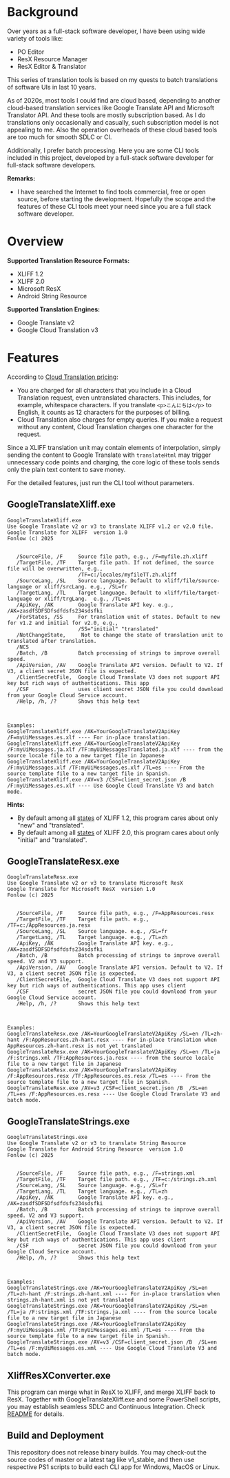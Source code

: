 # Background
Over years as a full-stack software developer, I have been using wide variety of tools like:
* PO Editor
* ResX Resource Manager
* ResX Editor & Translator

This series of translation tools is based on my quests to batch translations of software UIs in last 10 years.

As of 2020s, most tools I could find are cloud based, depending to another cloud-based translation services like Google Translate API and Microsoft Translator API. And these tools are mostly subscription based. As I do translations only occasionally and casually, such subscription model is not appealing to me. Also the operation overheads of these cloud based tools are too much for smooth SDLC or CI.

Additionally, I prefer batch processing. Here you are some CLI tools included in this project, developed by a full-stack software developer for full-stack software developers.

**Remarks:**
* I have searched the Internet to find tools commercial, free or open source, before starting the development. Hopefully the scope and the features of these CLI tools meet your need since you are a full stack software developer.

# Overview

**Supported Translation Resource Formats:**
* XLIFF 1.2
* XLIFF 2.0
* Microsoft ResX
* Android String Resource

**Supported Translation Engines:**
* Google Translate v2
* Google Cloud Translation v3

# Features
According to [Cloud Translation pricing](https://cloud.google.com/translate/pricing#charged-characters):

* You are charged for all characters that you include in a Cloud Translation request, even untranslated characters. This includes, for example, whitespace characters. If you translate `<p>こんにちは</p>` to English, it counts as 12 characters for the purposes of billing.
* Cloud Translation also charges for empty queries. If you make a request without any content, Cloud Translation charges one character for the request.

Since a XLIFF translation unit may contain elements of interpolation, simply sending the content to Google Translate with `translateHtml` may trigger unnecessary code points and charging, the core logic of these tools sends only the plain text content to save money.

For the detailed features, just run the CLI tool without parameters.

## GoogleTranslateXliff.exe

```
GoogleTranslateXliff.exe
Use Google Translate v2 or v3 to translate XLIFF v1.2 or v2.0 file.
Google Translate for XLIFF  version 1.0
Fonlow (c) 2025


   /SourceFile, /F     Source file path, e.g., /F=myfile.zh.xliff
   /TargetFile, /TF    Target file path. If not defined, the source file will be overwritten, e.g.,
                       /TF=c:/locales/myfileTT.zh.xliff
   /SourceLang, /SL    Source language. Default to xliff/file/source-language or xliff/srcLang. e.g., /SL=fr
   /TargetLang, /TL    Target language. Default to xliff/file/target-language or xliff/trgLang.  e.g., /TL=es
   /ApiKey, /AK        Google Translate API key. e.g., /AK=zasdfSDFSDfsdfdsfs234sdsfki
   /ForStates, /SS     For translation unit of states. Default to new for v1.2 and initial for v2.0, e.g.,
                       /SS="initial" "translated"
   /NotChangeState,     Not to change the state of translation unit to translated after translation.
   /NCS
   /Batch, /B          Batch processing of strings to improve overall speed.
   /ApiVersion, /AV    Google Translate API version. Default to V2. If V3, a client secret JSON file is expected.
   /ClientSecretFile,  Google Cloud Translate V3 does not support API key but rich ways of authentications. This app
   /CSF                uses client secret JSON file you could download from your Google Cloud Service account.
   /Help, /h, /?       Shows this help text



Examples:
GoogleTranslateXliff.exe /AK=YourGoogleTranslateV2ApiKey /F=myUiMessages.es.xlf ---- For in-place translation.
GoogleTranslateXliff.exe /AK=YourGoogleTranslateV2ApiKey /F:myUiMessages.ja.xlf /TF:myUiMessagesTranslated.ja.xlf ---- from the source locale file to a new target file in Japanese
GoogleTranslateXliff.exe /AK=YourGoogleTranslateV2ApiKey /F:myUiMessages.xlf /TF:myUiMessages.es.xlf /TL=es ---- From the source template file to a new target file in Spanish.
GoogleTranslateXliff.exe /AV=v3 /CSF=client_secret.json /B /F:myUiMessages.es.xlf ---- Use Google Cloud Translate V3 and batch mode.

```

**Hints:**
* By default among all [states](https://docs.oasis-open.org/xliff/v1.2/os/xliff-core.html#state) of XLIFF 1.2, this program cares about only "new" and "translated".
* By default among all [states](https://docs.oasis-open.org/xliff/xliff-core/v2.0/xliff-core-v2.0.html#state) of XLIFF 2.0, this program cares about only "initial" and "translated".


## GoogleTranslateResx.exe

```
GoogleTranslateResx.exe
Use Google Translate v2 or v3 to translate Microsoft ResX
Google Translate for Microsoft ResX  version 1.0
Fonlow (c) 2025


   /SourceFile, /F     Source file path, e.g., /F=AppResources.resx
   /TargetFile, /TF    Target file path. e.g., /TF=c:/AppResources.ja.resx
   /SourceLang, /SL    Source language. e.g., /SL=fr
   /TargetLang, /TL    Target language. e.g., /TL=zh
   /ApiKey, /AK        Google Translate API key. e.g., /AK=zasdfSDFSDfsdfdsfs234sdsfki
   /Batch, /B          Batch processing of strings to improve overall speed. V2 and V3 support.
   /ApiVersion, /AV    Google Translate API version. Default to V2. If V3, a client secret JSON file is expected.
   /ClientSecretFile,  Google Cloud Translate V3 does not support API key but rich ways of authentications. This app uses client
   /CSF                secret JSON file you could download from your Google Cloud Service account.
   /Help, /h, /?       Shows this help text



Examples:
GoogleTranslateResx.exe /AK=YourGoogleTranslateV2ApiKey /SL=en /TL=zh-hant /F:AppResources.zh-hant.resx ---- For in-place translation when AppResources.zh-hant.resx is not yet translated
GoogleTranslateResx.exe /AK=YourGoogleTranslateV2ApiKey /SL=en /TL=ja /F:strings.xml /TF:AppResources.ja.resx ---- from the source locale file to a new target file in Japanese
GoogleTranslateResx.exe /AK=YourGoogleTranslateV2ApiKey /F:AppResources.resx /TF:AppResources.es.resx /TL=es ---- From the source template file to a new target file in Spanish.
GoogleTranslateResx.exe /AV=v3 /CSF=client_secret.json /B  /SL=en /TL=es /F:AppResources.es.resx ---- Use Google Cloud Translate V3 and batch mode.
```

## GoogleTranslateStrings.exe

```
GoogleTranslateStrings.exe
Use Google Translate v2 or v3 to translate String Resource
Google Translate for Android String Resource  version 1.0
Fonlow (c) 2025


   /SourceFile, /F     Source file path, e.g., /F=strings.xml
   /TargetFile, /TF    Target file path. e.g., /TF=c:/strings.zh.xml
   /SourceLang, /SL    Source language. e.g., /SL=fr
   /TargetLang, /TL    Target language. e.g., /TL=zh
   /ApiKey, /AK        Google Translate API key. e.g., /AK=zasdfSDFSDfsdfdsfs234sdsfki
   /Batch, /B          Batch processing of strings to improve overall speed. V2 and V3 support.
   /ApiVersion, /AV    Google Translate API version. Default to V2. If V3, a client secret JSON file is expected.
   /ClientSecretFile,  Google Cloud Translate V3 does not support API key but rich ways of authentications. This app uses client
   /CSF                secret JSON file you could download from your Google Cloud Service account.
   /Help, /h, /?       Shows this help text



Examples:
GoogleTranslateStrings.exe /AK=YourGoogleTranslateV2ApiKey /SL=en /TL=zh-hant /F:strings.zh-hant.xml ---- For in-place translation when strings.zh-hant.xml is not yet translated
GoogleTranslateStrings.exe /AK=YourGoogleTranslateV2ApiKey /SL=en /TL=ja /F:strings.xml /TF:strings.ja.xml ---- from the source locale file to a new target file in Japanese
GoogleTranslateStrings.exe /AK=YourGoogleTranslateV2ApiKey /F:myUiMessages.xml /TF:myUiMessages.es.xml /TL=es ---- From the source template file to a new target file in Spanish.
GoogleTranslateStrings.exe /AV=v3 /CSF=client_secret.json /B  /SL=en /TL=es /F:myUiMessages.es.xml ---- Use Google Cloud Translate V3 and batch mode.
```

## XliffResXConverter.exe

This program can merge what in ResX to XLIFF, and merge XLIFF back to ResX. Together with GoogleTranslateXliff.exe and some PowerShell scripts, you may establish seamless SDLC and Continuous Integration. Check [README](XliffResXConverter/README.md) for details.

## Build and Deployment

This repository does not release binary builds. You may check-out the source codes of master or a latest tag like v1_stable, and then use respective PS1 scripts to build each CLI app for Windows, MacOS or Linux.